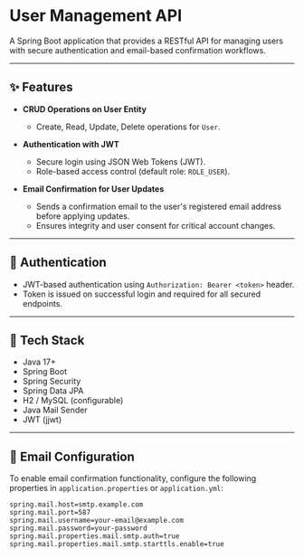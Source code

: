 # User Management API

A Spring Boot application that provides a RESTful API for managing users with secure authentication and email-based confirmation workflows.

---

## ✨ Features

- **CRUD Operations on User Entity**
  - Create, Read, Update, Delete operations for `User`.
  
- **Authentication with JWT**
  - Secure login using JSON Web Tokens (JWT).
  - Role-based access control (default role: `ROLE_USER`).

- **Email Confirmation for User Updates**
  - Sends a confirmation email to the user's registered email address before applying updates.
  - Ensures integrity and user consent for critical account changes.

---

## 🔐 Authentication

- JWT-based authentication using `Authorization: Bearer <token>` header.
- Token is issued on successful login and required for all secured endpoints.

---

## 🧩 Tech Stack

- Java 17+
- Spring Boot
- Spring Security
- Spring Data JPA
- H2 / MySQL (configurable)
- Java Mail Sender
- JWT (jjwt)

---

## 📧 Email Configuration

To enable email confirmation functionality, configure the following properties in `application.properties` or `application.yml`:

```properties
spring.mail.host=smtp.example.com
spring.mail.port=587
spring.mail.username=your-email@example.com
spring.mail.password=your-password
spring.mail.properties.mail.smtp.auth=true
spring.mail.properties.mail.smtp.starttls.enable=true
